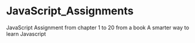 # JavaScript_Assignments
JavaScript Assignment from chapter 1 to 20 from a book A smarter way to learn Javascript
